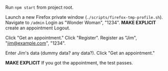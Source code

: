 Run `npm start` from project root.

Launch a new Firefox private window (`./scripts/firefox-tmp-profile.sh`).
Navigate to `/admin`
Login as "Wonder Woman", "1234".
**MAKE EXPLICIT** create an appointment
Logout.

Click "Get an appointment."
Click "Register".
Register as "Jim", "jim@example.com", "1234".

Enter Jim's data (dummy data? any data?).
Click "Get an appointment."

**MAKE EXPLICIT** If you got the appointment, the test passes.
